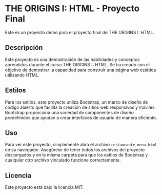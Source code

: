# THE ORIGINS I: HTML - Proyecto Final

Este es un proyecto demo para el proyecto final de THE ORIGINS I: HTML. 

## Descripción

Este proyecto es una demostración de las habilidades y conceptos aprendidos durante el curso THE ORIGINS I: HTML. Se ha creado con el objetivo de demostrar la capacidad para construir una página web estática utilizando HTML.

## Estilos

Para los estilos, este proyecto utiliza Bootstrap, un marco de diseño de código abierto que facilita la creación de sitios web responsivos y móviles. Bootstrap proporciona una variedad de componentes de diseño predefinidos que ayudan a crear interfaces de usuario de manera eficiente.

## Uso

Para ver este proyecto, simplemente abra el archivo `restaurante_menu.html` en su navegador. Asegúrese de tener todos los archivos del proyecto descargados y en la misma carpeta para que los estilos de Bootstrap y cualquier otro archivo vinculado funcione correctamente.

## Licencia

Este proyecto está bajo la licencia MIT.